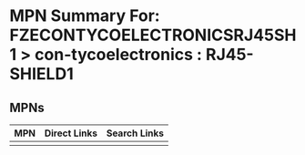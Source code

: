 



# MPN Summary For: FZECONTYCOELECTRONICSRJ45SH1 > con-tycoelectronics : RJ45-SHIELD1

## MPNs
  

|MPN|Direct Links|Search Links|
| :--- | :--- | :--- |
||||
